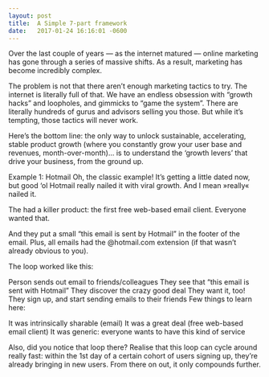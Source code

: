 ```yaml
---
layout: post
title:  A Simple 7-part framework
date:   2017-01-24 16:16:01 -0600
---
```


Over the last couple of years — as the internet matured — online marketing has gone through a series of massive shifts. As a result, marketing has become incredibly complex.

The problem is not that there aren’t enough marketing tactics to try. The internet is literally full of that. We have an endless obsession with “growth hacks” and loopholes, and gimmicks to “game the system”. There are literally hundreds of gurus and advisors selling you those. But while it’s tempting, those tactics will never work.

Here’s the bottom line: the only way to unlock sustainable, accelerating, stable product growth (where you constantly grow your user base and revenues, month-over-month)... is to understand the ‘growth levers’ that drive your business, from the ground up.

Example 1: Hotmail
Oh, the classic example!  It’s getting a little dated now, but good ‘ol Hotmail really nailed it with viral growth. And I mean »really« nailed it.

The had a killer product: the first free web-based email client. Everyone wanted that.

And they put a small “this email is sent by Hotmail” in the footer of the email. Plus, all emails had the @hotmail.com extension (if that wasn’t already obvious to you).

The loop worked like this:

Person sends out email to friends/colleagues
They see that “this email is sent with Hotmail”
They discover the crazy good deal
They want it, too!
They sign up, and start sending emails to their friends
Few things to learn here:

It was intrinsically sharable (email)
It was a great deal (free web-based email client)
It was generic: everyone wants to have this kind of service


Also, did you notice that loop there? Realise that this loop can cycle around really fast: within the 1st day of a certain cohort of users signing up, they’re already bringing in new users. From there on out, it only compounds further.
